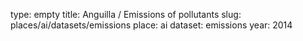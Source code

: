 type: empty
title: Anguilla / Emissions of pollutants
slug: places/ai/datasets/emissions
place: ai
dataset: emissions
year: 2014
